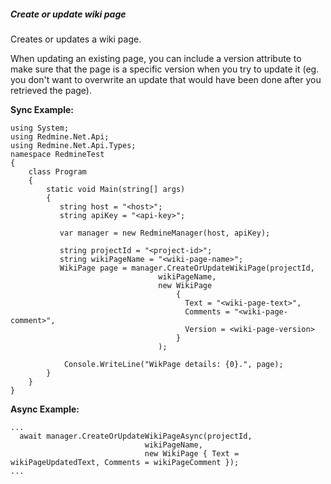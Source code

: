 ##### Create or update wiki page

Creates or updates a wiki page.

When updating an existing page, you can include a version attribute to make sure that the page is a specific version when you try to update it (eg. you don't want to overwrite an update that would have been done after you retrieved the page).

**Sync Example:**

```
using System;
using Redmine.Net.Api;
using Redmine.Net.Api.Types;
namespace RedmineTest
{
    class Program
    {
        static void Main(string[] args)
        {
           string host = "<host>";
           string apiKey = "<api-key>";

           var manager = new RedmineManager(host, apiKey);

           string projectId = "<project-id>";
           string wikiPageName = "<wiki-page-name>";
           WikiPage page = manager.CreateOrUpdateWikiPage(projectId, 
                                 wikiPageName, 
                                 new WikiPage 
                                     { 
                                       Text = "<wiki-page-text>", 
                                       Comments = "<wiki-page-comment>", 
                                       Version = <wiki-page-version> 
                                     }
                                 );

            Console.WriteLine("WikPage details: {0}.", page);
        }
    }
}
```

**Async Example:**
```
...
  await manager.CreateOrUpdateWikiPageAsync(projectId, 
                              wikiPageName, 
                              new WikiPage { Text = wikiPageUpdatedText, Comments = wikiPageComment });
...
```